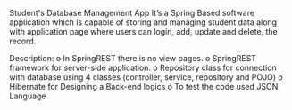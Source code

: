 Student's Database Management App
It’s a Spring Based software application which is capable of storing and managing student data along with application page where users can login, add, update and delete, the record.

Description:
o In SpringREST there is no view pages.
o SpringREST framework for server-side application.
o Repository class for connection with database using 4 classes (controller, service, repository and POJO)
o Hibernate for Designing a Back-end logics
o To test the code used JSON Language
